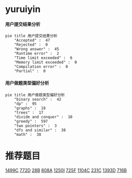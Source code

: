 # yuruiyin

<!-- tabs:start -->



#### **用户提交结果分析**

```mermaid
pie title 用户提交结果分析
    "Accepted" :  47
    "Rejected" :  0
    "Wrong answer" :  45
    "Runtime error" :  2
    "Time limit exceeded" :  6
    "Memory limit exceeded" :  0
    "Compilation error" :  0
    "Partial" :  0
```

#### **用户做题类型偏好分析**

```mermaid
pie title 用户做题类型偏好分析
    "binary search" :  42
    "dp" :  95
    "graphs" :  18
    "trees" :  17
    "divide and conquer" :  10
    "greedy" :  597
    "two pointers" :  3
    "dfs and similar" :  38
    "math" :  38
```



<!-- tabs:end -->
# 推荐题目
[1499C](https://codeforces.com/contest/1499/problem/C)
[772D](https://codeforces.com/contest/772/problem/D)
[28B](https://codeforces.com/contest/28/problem/B)
[808A](https://codeforces.com/contest/808/problem/A)
[1250I](https://codeforces.com/contest/1250/problem/I)
[725F](https://codeforces.com/contest/725/problem/F)
[1104C](https://codeforces.com/contest/1104/problem/C)
[231C](https://codeforces.com/contest/231/problem/C)
[1393D](https://codeforces.com/contest/1393/problem/D)
[716B](https://codeforces.com/contest/716/problem/B)
